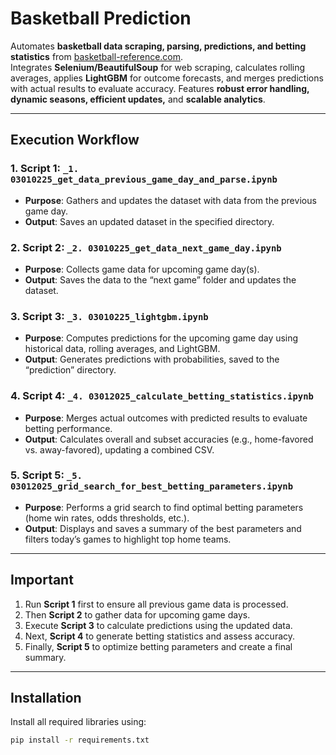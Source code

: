 # Basketball Prediction

Automates **basketball data scraping, parsing, predictions, and betting statistics** from [basketball-reference.com](https://www.basketball-reference.com).  
Integrates **Selenium/BeautifulSoup** for web scraping, calculates rolling averages, applies **LightGBM** for outcome forecasts, and merges predictions with actual results to evaluate accuracy. Features **robust error handling, dynamic seasons, efficient updates,** and **scalable analytics**.

---

## Execution Workflow

### 1. Script 1: `_1. 03010225_get_data_previous_game_day_and_parse.ipynb`
- **Purpose**: Gathers and updates the dataset with data from the previous game day.  
- **Output**: Saves an updated dataset in the specified directory.

### 2. Script 2: `_2. 03010225_get_data_next_game_day.ipynb`
- **Purpose**: Collects game data for upcoming game day(s).  
- **Output**: Saves the data to the “next game” folder and updates the dataset.

### 3. Script 3: `_3. 03010225_lightgbm.ipynb`
- **Purpose**: Computes predictions for the upcoming game day using historical data, rolling averages, and LightGBM.  
- **Output**: Generates predictions with probabilities, saved to the “prediction” directory.

### 4. Script 4: `_4. 03012025_calculate_betting_statistics.ipynb`
- **Purpose**: Merges actual outcomes with predicted results to evaluate betting performance.  
- **Output**: Calculates overall and subset accuracies (e.g., home-favored vs. away-favored), updating a combined CSV.

### 5. Script 5: `_5. 03012025_grid_search_for_best_betting_parameters.ipynb`
- **Purpose**: Performs a grid search to find optimal betting parameters (home win rates, odds thresholds, etc.).  
- **Output**: Displays and saves a summary of the best parameters and filters today’s games to highlight top home teams.

---

## Important

1. Run **Script 1** first to ensure all previous game data is processed.  
2. Then **Script 2** to gather data for upcoming game days.  
3. Execute **Script 3** to calculate predictions using the updated data.  
4. Next, **Script 4** to generate betting statistics and assess accuracy.  
5. Finally, **Script 5** to optimize betting parameters and create a final summary.

---

## Installation

Install all required libraries using:
```bash
pip install -r requirements.txt
